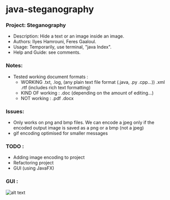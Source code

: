 # java-steganography

### Project: Steganography
   - Description: Hide a text or an image inside an image.
   - Authors: Ilyes Hamrouni, Feres Gaaloul.
   - Usage: Temporarily, use terminal, "java Index".
   - Help and Guide: see comments.

### Notes:
  - Tested working document formats :
      - WORKING .txt, .log, (any plain text file format (.java, .py .cpp...)) .xml .rtf (includes rich text formatting)
      - KIND OF working : .doc (depending on the amount of editing...)
      - NOT working : .pdf .docx

### Issues:

  - Only works on png and bmp files. We can encode a jpeg only if the encoded output image is saved as a png or a bmp (not a jpeg)
  - gif encoding optimised for smaller messages

### TODO :
  - Adding image encoding to project
  - Refactoring project
  - GUI (using JavaFX)

### GUI :
  ![alt text](https://raw.githubusercontent.com/feres/java-steganography/master/testFiles/screenshot.png)